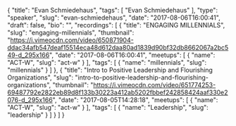 {
  "title": "Evan Schmiedehaus",
  "tags": [
    "Evan Schmiedehaus"
  ],
  "type": "speaker",
  "slug": "evan-schmiedehaus",
  "date": "2017-08-06T16:00:41",
  "draft": false,
  "bio": "",
  "recordings": [
    {
      "title": "ENGAGING MILLENNIALS",
      "slug": "engaging-millennials",
      "thumbnail": "https://i.vimeocdn.com/video/650871904-ddac34afb547deaf15514eca48d612daa80ad1839d90bf32db8662067a2bc549-d_295x166",
      "date": "2017-08-06T16:00:41",
      "meetups": [
        {
          "name": "ACT-W",
          "slug": "act-w"
        }
      ],
      "tags": [
        {
          "name": "millennials",
          "slug": "millennials"
        }
      ]
    },
    {
      "title": "Intro to Positive Leadership and Flourishing Organizations",
      "slug": "intro-to-positive-leadership-and-flourishing-organizations",
      "thumbnail": "https://i.vimeocdn.com/video/651774253-69487792e2822eb89d8f133b30223a412ab5202fbbef242858424aaf330e2076-d_295x166",
      "date": "2017-08-05T14:28:18",
      "meetups": [
        {
          "name": "ACT-W",
          "slug": "act-w"
        }
      ],
      "tags": [
        {
          "name": "Leadership",
          "slug": "leadership"
        }
      ]
    }
  ]
}